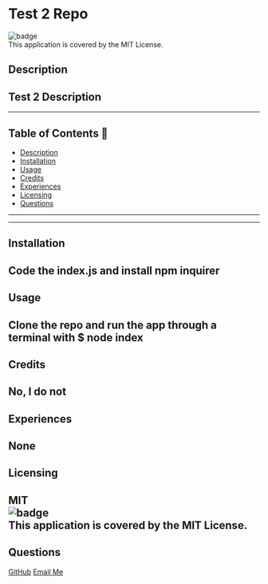 # Test 2 Repo

![badge](https://img.shields.io/badge/license-MIT-blueviolet) 
  <br />
  This application is covered by the MIT License.
 ## Description
 Test 2 Description
 ------------------
 ------------------
 
 ## Table of Contents 🔎
   - [Description](#description)
   - [Installation](#installation)
   - [Usage](#usage)
   - [Credits](#credits)
   - [Experiences](#experiences)
   - [Licensing](#licensing)
   - [Questions](#questions)
 
 ------------------
 ------------------
 ## Installation
 Code the index.js and install npm inquirer
 ------------------
 ## Usage
 Clone the repo and run the app through a terminal with $ node index
 ------------------
 
 ## Credits
 No, I do not
 ------------------
 ## Experiences
 None
 ------------------
 ## Licensing
 MIT
 <br>
  ![badge](https://img.shields.io/badge/license-MIT-blueviolet) 
  <br />
  This application is covered by the MIT License.
 ------------------
 ## Questions
 [GitHub](https://github.com/vpham26)
 [Email Me](mailto:vulong.pham26@gmail.com)

